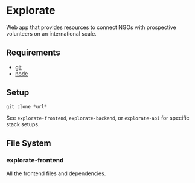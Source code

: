 # Explorate
Web app that provides resources to connect NGOs with prospective volunteers on an international scale.

## Requirements
- [git](https://git-scm.com/downloads)
- [node](https://nodejs.org/en/download/)

## Setup
```
git clone *url*
```
See `explorate-frontend`, `explorate-backend`, or `explorate-api` for specific stack setups.

## File System
### explorate-frontend
All the frontend files and dependencies.